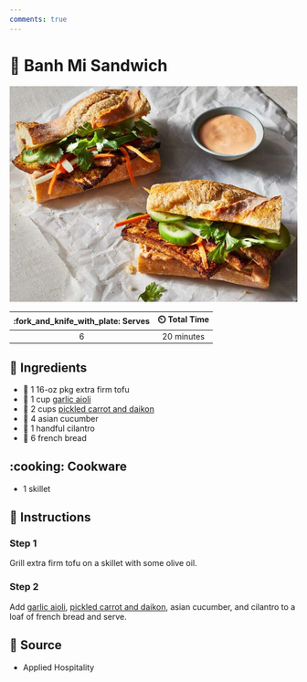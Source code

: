 ```yaml
---
comments: true
---
```

# :sandwich: Banh Mi Sandwich

![Banh Mi Sandwich](../assets/images/banh-mi-sandwich.jpg)

| :fork_and_knife_with_plate: Serves | :timer_clock: Total Time |
|:----------------------------------:|:-----------------------: |
| 6 | 20 minutes |

## :salt: Ingredients

- :butter: 1 16-oz pkg extra firm tofu
- :garlic: 1 cup [garlic aioli][1]
- :carrot: 2 cups [pickled carrot and daikon][2]
- :cucumber: 4 asian cucumber
- :herb: 1 handful cilantro
- :baguette_bread: 6 french bread

## :cooking: Cookware

- 1 skillet

## :pencil: Instructions

### Step 1

Grill extra firm tofu on a skillet with some olive oil.

### Step 2

Add [garlic aioli][1], [pickled carrot and daikon][2], asian cucumber, and cilantro to a loaf of french bread and
serve.

## :link: Source

- Applied Hospitality

[1]: <../sauces-and-dressings/garlic-aioli.md>
[2]: <../ingredients/pickled-carrots-and-daikon.md>

